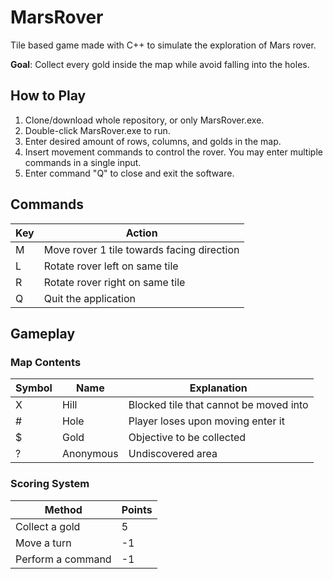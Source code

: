 # MarsRover

Tile based game made with C++ to simulate the exploration of Mars rover.

**Goal**: Collect every gold inside the map while avoid falling into the holes.

## How to Play

1. Clone/download whole repository, or only MarsRover.exe.
2. Double-click MarsRover.exe to run.
3. Enter desired amount of rows, columns, and golds in the map.
4. Insert movement commands to control the rover. You may enter multiple commands in a single input.
5. Enter command "Q" to close and exit the software.

## Commands

| Key | Action                                     |
| --- | ------------------------------------------ |
| M   | Move rover 1 tile towards facing direction |
| L   | Rotate rover left on same tile             |
| R   | Rotate rover right on same tile            |
| Q   | Quit the application                       |

## Gameplay

### Map Contents

| Symbol | Name      | Explanation                            |
| ------ | --------- | -------------------------------------- |
| X      | Hill      | Blocked tile that cannot be moved into |
| #      | Hole      | Player loses upon moving enter it      |
| $      | Gold      | Objective to be collected              |
| ?      | Anonymous | Undiscovered area                      |

### Scoring System

| Method            | Points |
| ----------------- | ------ |
| Collect a gold    | 5      |
| Move a turn       | -1     |
| Perform a command | -1     |
